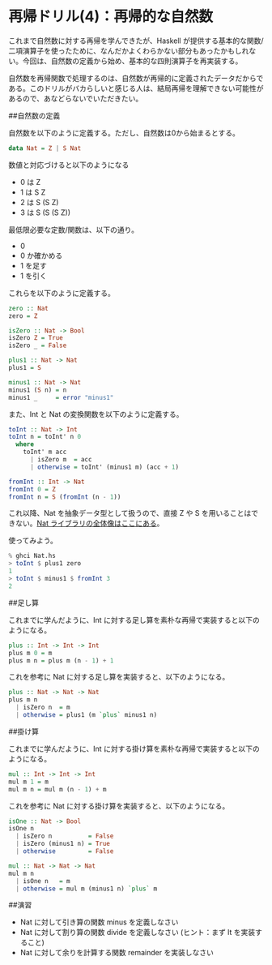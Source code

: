 # 再帰ドリル(4)：再帰的な自然数

これまで自然数に対する再帰を学んできたが、Haskell が提供する基本的な関数/二項演算子を使ったために、なんだかよくわらかない部分もあったかもしれない。今回は、自然数の定義から始め、基本的な四則演算子を再実装する。

自然数を再帰関数で処理するのは、自然数が再帰的に定義されたデータだからである。このドリルがバカらしいと感じる人は、結局再帰を理解できない可能性があるので、あなどらないでいただきたい。

##自然数の定義

自然数を以下のように定義する。ただし、自然数は0から始まるとする。

```haskell
data Nat = Z | S Nat
```

数値と対応づけると以下のようになる

* 0 は Z
* 1 は S Z
* 2 は S (S Z)
* 3 は S (S (S Z))

最低限必要な定数/関数は、以下の通り。

* 0
* 0 か確かめる
* 1 を足す
* 1 を引く

これらを以下のように定義する。

```haskell
zero :: Nat
zero = Z

isZero :: Nat -> Bool
isZero Z = True
isZero _ = False

plus1 :: Nat -> Nat
plus1 = S

minus1 :: Nat -> Nat
minus1 (S n) = n
minus1 _     = error "minus1"
```

また、Int と Nat の変換関数を以下のように定義する。

```haskell
toInt :: Nat -> Int
toInt n = toInt' n 0
  where
    toInt' m acc
      | isZero m  = acc
      | otherwise = toInt' (minus1 m) (acc + 1)

fromInt :: Int -> Nat
fromInt 0 = Z
fromInt n = S (fromInt (n - 1))
```

これ以降、Nat を抽象データ型として扱うので、直接 Z や S を用いることはできない。[Nat ライブラリの全体像はここにある](Nat.hs)。

使ってみよう。

```haskell
% ghci Nat.hs 
> toInt $ plus1 zero
1
> toInt $ minus1 $ fromInt 3
2
```

##足し算

これまでに学んだように、Int に対する足し算を素朴な再帰で実装すると以下のようになる。

```haskell
plus :: Int -> Int -> Int
plus m 0 = m
plus m n = plus m (n - 1) + 1
```

これを参考に Nat に対する足し算を実装すると、以下のようになる。

```haskell
plus :: Nat -> Nat -> Nat
plus m n
  | isZero n  = m
  | otherwise = plus1 (m `plus` minus1 n)
```

##掛け算

これまでに学んだように、Int に対する掛け算を素朴な再帰で実装すると以下のようになる。

```haskell
mul :: Int -> Int -> Int
mul m 1 = m
mul m n = mul m (n - 1) + m
```

これを参考に Nat に対する掛け算を実装すると、以下のようになる。

```haskell
isOne :: Nat -> Bool
isOne n
  | isZero n          = False
  | isZero (minus1 n) = True
  | otherwise         = False

mul :: Nat -> Nat -> Nat
mul m n
  | isOne n   = m
  | otherwise = mul m (minus1 n) `plus` m
```

##演習

* Nat に対して引き算の関数 minus を定義しなさい
* Nat に対して割り算の関数 divide を定義しなさい (ヒント：まず lt を実装すること)
* Nat に対して余りを計算する関数 remainder を実装しなさい

